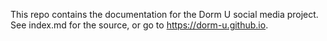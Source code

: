 This repo contains the documentation for the Dorm U social media project. See index.md for the source, or go to https://dorm-u.github.io.
